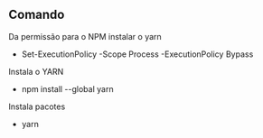 ## Comando

Da permissão para o NPM instalar o yarn
- Set-ExecutionPolicy -Scope Process -ExecutionPolicy Bypass

Instala o YARN
- npm install --global yarn

Instala pacotes
- yarn